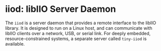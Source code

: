 # iiod: libIIO Server Daemon

The `iiod` is a server daemon that provides a remote interface to the libIIO library. It is designed to run on a Linux host, and can communicate with libIIO clients over a network, USB, or serial link. For deeply embedded, resource-constrained systems, a separate server called `tiny-iiod` is available.


